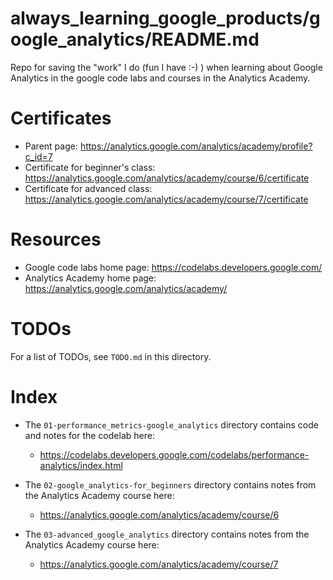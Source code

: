 # always_learning_google_products/google_analytics/README.md

Repo for saving the "work" I do (fun I have :-) ) when learning about Google Analytics in the google code labs
and courses in the Analytics Academy.

# Certificates

- Parent page: https://analytics.google.com/analytics/academy/profile?c_id=7
- Certificate for beginner's class: https://analytics.google.com/analytics/academy/course/6/certificate
- Certificate for advanced class: https://analytics.google.com/analytics/academy/course/7/certificate

# Resources

- Google code labs home page: https://codelabs.developers.google.com/
- Analytics Academy home page: https://analytics.google.com/analytics/academy/

# TODOs

For a list of TODOs, see `TODO.md` in this directory.

# Index

- The `01-performance_metrics-google_analytics` directory contains code and notes for the codelab here:
  - https://codelabs.developers.google.com/codelabs/performance-analytics/index.html

- The `02-google_analytics-for_beginners` directory contains notes from the Analytics Academy course here:
  - https://analytics.google.com/analytics/academy/course/6

- The `03-advanced_google_analytics` directory contains notes from the Analytics Academy course here:
  - https://analytics.google.com/analytics/academy/course/7

